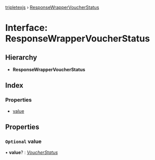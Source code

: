 [tripletexjs](../README.md) › [ResponseWrapperVoucherStatus](responsewrappervoucherstatus.md)

# Interface: ResponseWrapperVoucherStatus

## Hierarchy

* **ResponseWrapperVoucherStatus**

## Index

### Properties

* [value](responsewrappervoucherstatus.md#optional-value)

## Properties

### `Optional` value

• **value**? : *[VoucherStatus](../modules/voucherstatus.md)*
